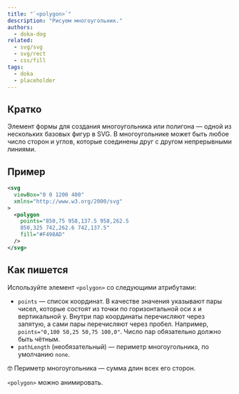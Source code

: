 ```yaml
---
title: "`<polygon>`"
description: "Рисуем многоугольник."
authors:
  - doka-dog
related:
  - svg/svg
  - svg/rect
  - css/fill
tags:
  - doka
  - placeholder
---
```


## Кратко

Элемент формы для создания многоугольника или полигона — одной из нескольких базовых фигур в SVG. В многоугольнике может быть любое число сторон и углов, которые соединены друг с другом непрерывными линиями.

## Пример

```svg
<svg
  viewBox="0 0 1200 400"
  xmlns="http://www.w3.org/2000/svg"
>
  <polygon
    points="850,75 958,137.5 958,262.5
    850,325 742,262.6 742,137.5"
    fill="#F498AD"
  />
</svg>
```

## Как пишется

Используйте элемент `<polygon>` со следующими атрибутами:

- `points` — список координат. В качестве значения указывают пары чисел, которые состоят из точки по горизонтальной оси x и вертикальной y. Внутри пар координаты перечисляют через запятую, а сами пары перечисляют через пробел. Например, `points="0,100 50,25 50,75 100,0"`. Число пар обязательно должно быть чётным.
- `pathLength` (необязательный) — периметр многоугольника, по умолчанию `none`.

<aside>

🤓 Периметр многоугольника — сумма длин всех его сторон.

</aside>

`<polygon>` можно анимировать.
